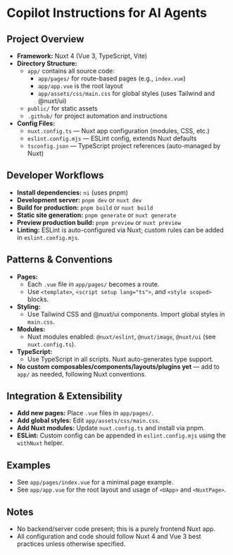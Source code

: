 # Copilot Instructions for AI Agents

## Project Overview
- **Framework:** Nuxt 4 (Vue 3, TypeScript, Vite)
- **Directory Structure:**
  - `app/` contains all source code:
    - `app/pages/` for route-based pages (e.g., `index.vue`)
    - `app/app.vue` is the root layout
    - `app/assets/css/main.css` for global styles (uses Tailwind and @nuxt/ui)
  - `public/` for static assets
  - `.github/` for project automation and instructions
- **Config Files:**
  - `nuxt.config.ts` — Nuxt app configuration (modules, CSS, etc.)
  - `eslint.config.mjs` — ESLint config, extends Nuxt defaults
  - `tsconfig.json` — TypeScript project references (auto-managed by Nuxt)

## Developer Workflows
- **Install dependencies:** `ni` (uses pnpm)
- **Development server:** `pnpm dev` or `nuxt dev`
- **Build for production:** `pnpm build` or `nuxt build`
- **Static site generation:** `pnpm generate` or `nuxt generate`
- **Preview production build:** `pnpm preview` or `nuxt preview`
- **Linting:** ESLint is auto-configured via Nuxt; custom rules can be added in `eslint.config.mjs`.

## Patterns & Conventions
- **Pages:**
  - Each `.vue` file in `app/pages/` becomes a route.
  - Use `<template>`, `<script setup lang="ts">`, and `<style scoped>` blocks.
- **Styling:**
  - Use Tailwind CSS and @nuxt/ui components. Import global styles in `main.css`.
- **Modules:**
  - Nuxt modules enabled: `@nuxt/eslint`, `@nuxt/image`, `@nuxt/ui` (see `nuxt.config.ts`).
- **TypeScript:**
  - Use TypeScript in all scripts. Nuxt auto-generates type support.
- **No custom composables/components/layouts/plugins yet** — add to `app/` as needed, following Nuxt conventions.

## Integration & Extensibility
- **Add new pages:** Place `.vue` files in `app/pages/`.
- **Add global styles:** Edit `app/assets/css/main.css`.
- **Add Nuxt modules:** Update `nuxt.config.ts` and install via pnpm.
- **ESLint:** Custom config can be appended in `eslint.config.mjs` using the `withNuxt` helper.

## Examples
- See `app/pages/index.vue` for a minimal page example.
- See `app/app.vue` for the root layout and usage of `<UApp>` and `<NuxtPage>`.

## Notes
- No backend/server code present; this is a purely frontend Nuxt app.
- All configuration and code should follow Nuxt 4 and Vue 3 best practices unless otherwise specified.
